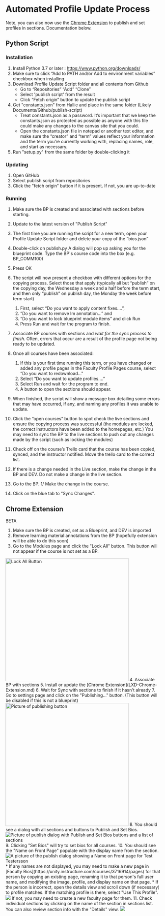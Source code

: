 # Automated Profile Update Process

Note, you can also now use the [Chrome Extension](#chrome-extension) to publish and set profiles in sections. Documentation below.

## Python Script
### Installation
1. Install Python 3.7 or later : https://www.python.org/downloads/
1. Make sure to click “Add to PATH and/or Add to environment variables” checkbox when installing
1. Download Profile Update Script folder and all contents from Github
   * Go to “Repositories” “Add” “Clone”
   * Select 'publish script' from the result
   * Click “Fetch origin” button to update the publish script
1. Get "constants.json" from Hallie and place in the same folder  (Likely Documents/Github/publish-script)
   * Treat constants.json as a password. It’s important that we keep the constants.json as protected as possible as anyone with this file could make any changes to the canvas site that you could.
   * Open the constants.json file in notepad or another text editor, and make sure the “creator” and “term” values reflect your information and the term you’re currently working with, replacing names, role, and start as necessary.
1. Run "setup.py" from the same folder by double-clicking it

### Updating
1. Open GitHub
2. Select publish script from repositories
3. Click the "fetch origin" button if it is present. If not, you are up-to-date

### Running
1. Make sure the BP is created and associated with sections before starting.
1. Update to the latest version of "Publish Script"
1. The first time you are running the script for a new term, open your Profile Update Script folder and delete your copy of the “bios.json” 
1. Double-click on publish.py A dialog will pop up asking you for the blueprint code. Type the BP's course code into the box (e.g. BP_COMM100)
1. Press OK
1. The script will now present a checkbox with different options for the copying process. Select those that apply (typically all but “publish” on the copying day, the Wednesday a week and a half before the term start, and then only “publish” on publish day, the Monday the week before term start)
   1. First, select “Do you want to apply content fixes….”,
   1. “Do you want to remove lm annotation…” and
   1. “Do you want to lock blueprint module items” and click Run
   1. Press Run and wait for the program to finish.

1. Associate BP courses with sections and *wait for the sync process to finish*. Often, errors that occur are a result of the profile page not being ready to be updated.
1. Once all courses have been associated:
   1. If this is your first time running this term, or you have changed or added any profile pages in the Faculty Profile Pages course, select “Do you want to redownload…"
   1. Select “Do you want to update profiles….”
   1. Select Run and wait for the program to end. 
   2. A button to open the sections should appear. 
2. When finished, the script will show a message box detailing some errors that may have occurred, if any, and naming any profiles it was unable to update.
2. Click the “open courses” button to spot check the live sections and ensure the copying process was successful (the modules are locked, the correct instructors have been added to the homepages, etc.)
You may need to sync the BP to the live sections to push out any changes made by the script (such as locking the modules)
1. Check off on the course’s Trello card that the course has been copied, synced, and the instructor notified. Move the trello card to the correct list.
1. If there is a change needed in the Live section, make the change in the BP and DEV. Do not make a change in the live section.
1. Go to the BP.
1/ Make the change in the course.
1. Click on the blue tab to “Sync Changes”.


## Chrome Extension
BETA
1. Make sure the BP is created, set as a Blueprint, and DEV is imported
2. Remove learning material annotations from the BP (hopefully extension will be able to do this soon)
3. Go to the Modules page and click the "Lock All" button. This button will not appear if the course is not set as a BP.
<img alt="Lock All Button" src="lock-all.png" width="400"/>
4. Associate BP with sections 
5. Install or update the [Chrome Extension](LXD-Chrome-Extension.md) 
6. Wait for Sync with sections to finish if it hasn't already
7. Go to settings page and click on the "Publishing..." button. (This button will be disabled if this is not a blueprint)
<img alt="Picture of publishing button" src="publishing-dot-dot-dot.png" width="400"/>
8. You should see a dialog with all sections and buttons to Publish and Set Bios.
<img alt="Picture of publish dialog with Publish and Set Bios buttons and a list of sections" src="publish-dialog.png"/>
9. Clicking "Set Bios" will try to set bios for all courses. 
10. You should see the "Name on Front Page" populate with the display name from the section. 
   <img alt="A picture of the publish dialog showing a Name on Front page for Test Testersson" src="name-on-front-page.png"/>
   * If any names are not displayed, you may need to make a new page in [Faculty Bios](https://unity.instructure.com/courses/3716914/pages)
for that person by copying an existing page, renaming it to that person's full user name, and modifying the image, profile, and display name on that page.
   * If the person is incorrect, open the details view and scroll down (if necessary) to profile matches. If the matching profile is there, select "Use This Profile".
   <img src="profile-match.png"/>
If not, you may need to create a new faculty page for them. 
11. Check individual sections by clicking on the name of the section in sections list. You can also review section info with the "Details" view.
   <img src="profile-details-1.png"/>
